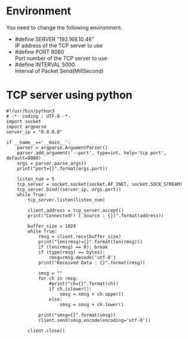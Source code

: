 # Environment
You need to change the following environment.

- #define SERVER          "192.168.10.46"    
IP address of the TCP server to use   
- #define PORT            8080   
Port number of the TCP server to use   
- #define INTERVAL        5000   
Interval of Packet Send(MillSecond)   


# TCP server using python
```
#!/usr/bin/python3
# -*- coding : UTF-8 -*-
import socket
import argparse
server_ip = "0.0.0.0"

if __name__=='__main__':
    parser = argparse.ArgumentParser()
    parser.add_argument('--port', type=int, help='tcp port', default=8080)
    args = parser.parse_args()
    print("port={}".format(args.port))

    listen_num = 5
    tcp_server = socket.socket(socket.AF_INET, socket.SOCK_STREAM)
    tcp_server.bind((server_ip, args.port))
    while True:
        tcp_server.listen(listen_num)

        client,address = tcp_server.accept()
        print("Connected!! [ Source : {}]".format(address))

        buffer_size = 1024
        while True:
            rmsg = client.recv(buffer_size)
            print("len(rmsg)={}".format(len(rmsg)))
            if (len(rmsg) == 0): break
            if (type(rmsg) == bytes):
                rmsg=rmsg.decode('utf-8')
            print("Received Data : {}".format(rmsg))

            smsg = ""
            for ch in rmsg:
                #print("ch={}".format(ch))
                if ch.islower():
                    smsg = smsg + ch.upper()
                else:
                    smsg = smsg + ch.lower()

            print("smsg={}".format(smsg))
            client.send(smsg.encode(encoding='utf-8'))

        client.close()
```
